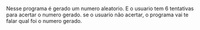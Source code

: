 Nesse programa é gerado um numero aleatorio. E o usuario tem 6 tentativas para acertar o numero gerado.
se o usuario não acertar, o programa vai te falar qual foi o numero gerado.
